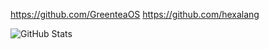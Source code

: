 https://github.com/GreenteaOS
https://github.com/hexalang

![GitHub Stats](https://github-readme-stats.vercel.app/api?username=PeyTy&show_icons=true&hide_border=true)
